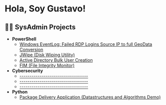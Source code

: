 <h1>Hola, Soy Gustavo! 

<h2>👨‍💻 SysAdmin Projects</h2>

- <b>PowerShell</b>
  - [Windows EventLog: Failed RDP Logins Source IP to full GeoData Conversion](https://github.com/FedeBarone)
  - [JWipe (Disk Wiping Utility)](https://github.com/FedeBarone)
  - [Active Directory Bulk User Creation](https://github.com/FedeBarone)
  - [FIM (File Integrity Monitor)](https://github.com/FedeBarone)
- <b>Cybersecurity</b>
  - [----------------------------------](https://github.com/FedeBarone)
  - [----------------------------------](https://github.com/FedeBarone)
  - [----------------------------------](https://github.com/FedeBarone)
- <b>Python</b>
  - [Package Delivery Application (Datastructures and Algorithms Demo)](https://github.com/FedeBarone)

<!--
**GusBarone/GusBarone** is a ✨ _special_ ✨ repository because its `README.md` (this file) appears on your GitHub profile.

Here are some ideas to get you started:

- 🔭 I’m currently working on ...
- 🌱 I’m currently learning ...
- 👯 I’m looking to collaborate on ...
- 🤔 I’m looking for help with ...
- 💬 Ask me about ...
- 📫 How to reach me: ...
- 😄 Pronouns: ...
- ⚡ Fun fact: ...
-->
